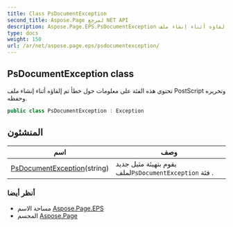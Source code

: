 ```yaml
---
title: Class PsDocumentException
second_title: Aspose.Page لمرجع NET API
description: Aspose.Page.EPS.PsDocumentException فصل. تحتوي هذه الفئة على معلومات حول خطأ تم إلقاؤه أثناء إنشاء ملف PostScript وتحريره وحفظه.
type: docs
weight: 150
url: /ar/net/aspose.page.eps/psdocumentexception/
---
```

## PsDocumentException class

تحتوي هذه الفئة على معلومات حول خطأ تم إلقاؤه أثناء إنشاء ملف PostScript وتحريره وحفظه.

```csharp
public class PsDocumentException : Exception
```

## المنشئون

| اسم | وصف |
| --- | --- |
| [PsDocumentException](psdocumentexception/)(string) | يقوم بتهيئة مثيل جديد لملف`PsDocumentException` فئة . |

### أنظر أيضا

* مساحة الاسم [Aspose.Page.EPS](../../aspose.page.eps/)
* المجسم [Aspose.Page](../../)


